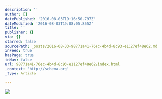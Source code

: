 ```yaml
---
description: ''
author: []
datePublished: '2016-08-03T19:16:50.797Z'
dateModified: '2016-08-03T19:08:05.855Z'
title: ''
publisher: {}
via: {}
starred: false
sourcePath: _posts/2016-08-03-98771a41-76ec-4b4d-8c93-e1127ef48e62.md
inFeed: true
hasPage: true
inNav: false
url: 98771a41-76ec-4b4d-8c93-e1127ef48e62/index.html
_context: 'http://schema.org'
_type: Article

---
```

![](https://the-grid-user-content.s3-us-west-2.amazonaws.com/e0c74a93-145b-430e-9d1a-73520da71029.png)